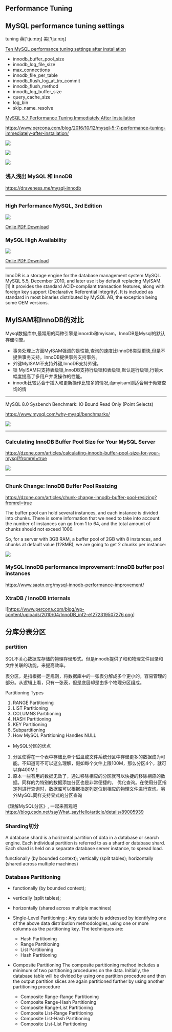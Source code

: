 
## Performance Tuning

## MySQL performance tuning settings
tuning	英['tju:nɪŋ]   美['tju:nɪŋ]

[Ten MySQL performance tuning settings after installation](https://www.percona.com/blog/2014/01/28/10-mysql-performance-tuning-settings-after-installation/)

- innodb_buffer_pool_size
- innodb_log_file_size
- max_connections
- innodb_file_per_table
- innodb_flush_log_at_trx_commit
- innodb_flush_method
- innodb_log_buffer_size
- query_cache_size
- log_bin
- skip_name_resolve


[MySQL 5.7 Performance Tuning Immediately After Installation](https://www.percona.com/blog/2016/10/12/mysql-5-7-performance-tuning-immediately-after-installation/)

https://www.percona.com/blog/2016/10/12/mysql-5-7-performance-tuning-immediately-after-installation/

![](https://www.percona.com/blog/wp-content/uploads/2016/10/Screen-Shot-2016-10-03-at-12.49.22-PM.png)

![](https://www.percona.com/blog/wp-content/uploads/2016/10/Screen-Shot-2016-10-03-at-12.48.13-PM.png)

![](https://www.percona.com/blog/wp-content/uploads/2016/10/Screen-Shot-2016-10-03-at-12.43.52-PM.png)



### 浅入浅出 MySQL 和 InnoDB

https://draveness.me/mysql-innodb

---

### High Performance MySQL, 3rd Edition

![](https://covers.oreillystatic.com/images/0636920022343/lrg.jpg)

[Onlie PDF Download](http://file.allitebooks.com/20150428/High%20Performance%20MySQL,%203rd%20Edition.pdf)


### MySQL High Availability
![](https://covers.oreillystatic.com/images/9780596807290/lrg.jpg)


[Onlie PDF Download](http://file.allitebooks.com/20150430/MySQL%20High%20Availability.pdf)

---

InnoDB is a storage engine for the database management system MySQL. MySQL 5.5, December 2010, and later use it by default replacing MyISAM.[1] It provides the standard ACID-compliant transaction features, along with foreign key support (Declarative Referential Integrity). It is included as standard in most binaries distributed by MySQL AB, the exception being some OEM versions.

## MyISAM和InnoDB的对比 
Mysql数据库中,最常用的两种引擎是innordb和myisam。InnoDB是Mysql的默认存储引擎。
- 事务处理上方面MyISAM强调的是性能,查询的速度比InnoDB类型更快,但是不提供事务支持。InnoDB提供事务支持事务。
- 外键MyISAM不支持外键,InnoDB支持外键。
- 锁 MyISAM只支持表级锁,InnoDB支持行级锁和表级锁,默认是行级锁,行锁大幅度提高了多用户并发操作的性能。
- innodb比较适合于插入和更新操作比较多的情况,而myisam则适合用于频繁查询的情

---

MySQL 8.0 Sysbench Benchmark: IO Bound Read Only (Point Selects)

https://www.mysql.com/why-mysql/benchmarks/

![](https://www.mysql.com/common/images/benchmarks/mysql_80_benchmarks_readonly.png)

---
### Calculating InnoDB Buffer Pool Size for Your MySQL Server

https://dzone.com/articles/calculating-innodb-buffer-pool-size-for-your-mysql?fromrel=true

![](https://scalegrid.io/blog/wp-content/uploads/2018/01/chart.png)

---
### Chunk Change: InnoDB Buffer Pool Resizing

https://dzone.com/articles/chunk-change-innodb-buffer-pool-resizing?fromrel=true

The buffer pool can hold several instances, and each instance is divided into chunks. There is some information that we need to take into account: the number of instances can go from 1 to 64, and the total amount of chunks should not exceed 1000.

So, for a server with 3GB RAM, a buffer pool of 2GB with 8 instances, and chunks at default value (128MB), we are going to get 2 chunks per instance:


![](https://www.percona.com/blog/wp-content/uploads/2018/04/bp8instances.png)

### MySQL InnoDB performance improvement: InnoDB buffer pool instances

https://www.saotn.org/mysql-innodb-performance-improvement/


### XtraDB / InnoDB internals
![https://www.percona.com/blog/wp-content/uploads/2010/04/InnoDB_int2-e1272319507276.png]

## 分库分表分区
### partition
SQL不关心数据库存储的物理存储形式。但是innodb提供了和和物理文件目录和文件关联的功能，来提高效率。

表分区，是指根据一定规则，将数据库中的一张表分解成多个更小的，容易管理的部分。从逻辑上看，只有一张表，但是底层却是由多个物理分区组成。

Partitioning Types
 1. RANGE Partitioning
 2. LIST Partitioning
 3. COLUMNS Partitioning
 4. HASH Partitioning
 5. KEY Partitioning
 6. Subpartitioning
 7. How MySQL Partitioning Handles NULL


- MySQL分区的优点

 1. 分区使得在一个表中存储比单个磁盘或文件系统分区中存储更多的数据成为可能。不知道可不可以这么理解，假如每个文件上限100M，那么分区4个，就可以存400M！
 2. 原本一些有用的数据无效了，通过移除相应的分区就可以快捷的移除相应的数据。同样的为特别的数据添加分区也是非常便捷的。
优化查询。在使用分区指定列进行查询时，数据库可以根据指定列定位到相应的物理文件进行查询。另外MySQL同样支持显式的分区查询

《理解MySQL分区》, 一起来围观吧 https://blog.csdn.net/sayWhat_sayHello/article/details/89005939


### Sharding切分

A database shard is a horizontal partition of data in a database or search engine. Each individual partition is referred to as a shard or database shard. Each shard is held on a separate database server instance, to spread load.

functionally (by bounded context); 
vertically (split tables); 
horizontally (shared across multiple machines)

### Database Partitioning
 - functionally (by bounded context); 
 - vertically (split tables); 
 - horizontally (shared across multiple machines)


 - Single-Level Partitioning : Any data table is addressed by identifying one of the above data distribution methodologies, using one or more columns as the partitioning key. The techniques are:
   - Hash Partitioning
   - Range Partitioning
   - List Partitioning
   - Hash Partitioning
 - Composite Partitioning
The composite partitioning method includes a minimum of two partitioning procedures on the data. Initially, the database table will be divided by using one partition procedure and then the output partition slices are again partitioned further by using another partitioning procedure

   - Composite Range-Range Partitioning
   - Composite Range-Hash Partitioning
   - Composite Range-List Partitioning
   - Composite List-Range Partitioning
   - Composite List-Hash Partitioning
   - Composite List-List Partitioning
   

